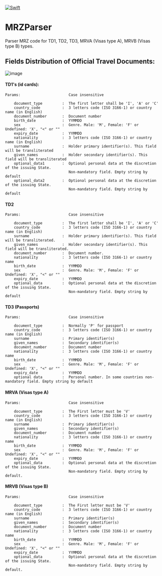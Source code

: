 [![Swift](https://github.com/appintheair/MRZParser/actions/workflows/swift.yml/badge.svg?branch=main)](https://github.com/appintheair/MRZParser/actions/workflows/swift.yml)
# MRZParser
Parser MRZ code for TD1, TD2, TD3, MRVA (Visas type A), MRVB (Visas type B) types.

## Fields Distribution of Official Travel Documents:
![image](https://raw.githubusercontent.com/appintheair/MRZParser/develop/docs/img/Fields_Distribution.png)
#### TD1's (id cards):

    Params:                      Case insensitive

        document_type         :  The first letter shall be 'I', 'A' or 'C'
        country_code          :  3 letters code (ISO 3166-1) or country name (in English)
        document_number       :  Document number
        birth_date            :  YYMMDD
        sex                   :  Genre. Male: 'M', Female: 'F' or Undefined: 'X', "<" or ""
        expiry_date           :  YYMMDD
        nationality           :  3 letters code (ISO 3166-1) or country name (in English)
        surname               :  Holder primary identifier(s). This field will be transliterated
        given_names           :  Holder secondary identifier(s). This field will be transliterated
        optional_data1        :  Optional personal data at the discretion of the issuing State.
                                 Non-mandatory field. Empty string by default
        optional_data2        :  Optional personal data at the discretion of the issuing State.
                                 Non-mandatory field. Empty string by default                        
#### TD2

    Params:                      Case insensitive

        document_type         :  The first letter shall be 'I', 'A' or 'C'
        country_code          :  3 letters code (ISO 3166-1) or country name (in English)
        surname               :  Holder primary identifier(s). This field will be transliterated.
        given_names           :  Holder secondary identifier(s). This field will be transliterated.
        document_number       :  Document number.
        nationality           :  3 letters code (ISO 3166-1) or country name
        birth_date            :  YYMMDD
        sex                   :  Genre. Male: 'M', Female: 'F' or Undefined: 'X', "<" or ""
        expiry_date           :  YYMMDD
        optional_data         :  Optional personal data at the discretion of the issuing State.
                                 Non-mandatory field. Empty string by default                         
#### TD3 (Passports)

    Params:                      Case insensitive

        document_type         :  Normally 'P' for passport
        country_code          :  3 letters code (ISO 3166-1) or country name (in English)
        surname               :  Primary identifier(s)
        given_names           :  Secondary identifier(s)
        document_number       :  Document number
        nationality           :  3 letters code (ISO 3166-1) or country name
        birth_date            :  YYMMDD
        sex                   :  Genre. Male: 'M', Female: 'F' or Undefined: 'X', "<" or ""
        expiry_date           :  YYMMDD
        optional data         :  Personal number. In some countries non-mandatory field. Empty string by default
#### MRVA (Visas type A)

    Params:                      Case insensitive
    
        document_type         :  The First letter must be 'V'
        country_code          :  3 letters code (ISO 3166-1) or country name (in English)
        surname               :  Primary identifier(s)
        given_names           :  Secondary identifier(s)
        document_number       :  Document number
        nationality           :  3 letters code (ISO 3166-1) or country name
        birth_date            :  YYMMDD
        sex                   :  Genre. Male: 'M', Female: 'F' or Undefined: 'X', "<" or ""
        expiry_date           :  YYMMDD
        optional_data         :  Optional personal data at the discretion of the issuing State.
                                 Non-mandatory field. Empty string by default.                          
#### MRVB (Visas type B)

    Params:                      Case insensitive
    
        document_type         :  The First letter must be 'V'
        country_code          :  3 letters code (ISO 3166-1) or country name (in English)
        surname               :  Primary identifier(s)
        given_names           :  Secondary identifier(s)
        document_number       :  Document number
        nationality           :  3 letters code (ISO 3166-1) or country name
        birth_date            :  YYMMDD
        sex                   :  Genre. Male: 'M', Female: 'F' or Undefined: 'X', "<" or ""
        expiry_date           :  YYMMDD
        optional_data         :  Optional personal data at the discretion of the issuing State.
                                 Non-mandatory field. Empty string by default.
